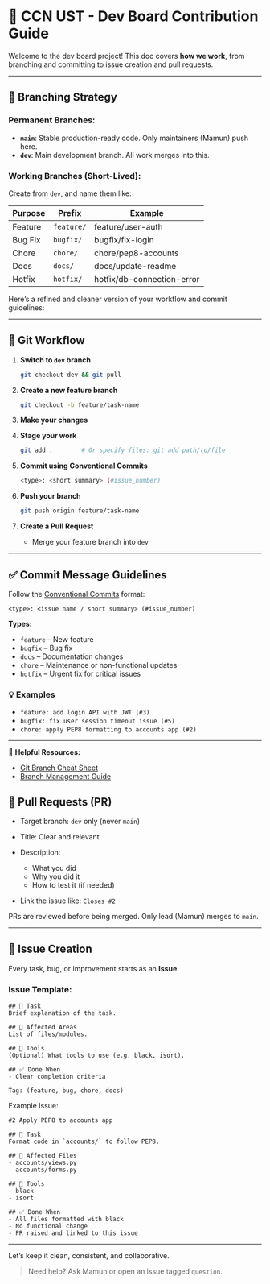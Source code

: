 # 🧭 CCN UST - Dev Board Contribution Guide

Welcome to the dev board project! This doc covers **how we work**, from branching and committing to issue creation and pull requests.

---

## 🧱 Branching Strategy

### Permanent Branches:

* **`main`**: Stable production-ready code. Only maintainers (Mamun) push here.
* **`dev`**: Main development branch. All work merges into this.

### Working Branches (Short-Lived):

Create from `dev`, and name them like:

| Purpose | Prefix     | Example                    |
| ------- | ---------- | -------------------------- |
| Feature | `feature/` | feature/user-auth          |
| Bug Fix | `bugfix/`  | bugfix/fix-login           |
| Chore   | `chore/`   | chore/pep8-accounts        |
| Docs    | `docs/`    | docs/update-readme         |
| Hotfix  | `hotfix/`  | hotfix/db-connection-error |

Here’s a refined and cleaner version of your workflow and commit guidelines:

---

## 🚀 Git Workflow

1. **Switch to `dev` branch**

   ```bash
   git checkout dev && git pull
   ```

2. **Create a new feature branch**

   ```bash
   git checkout -b feature/task-name
   ```

3. **Make your changes**

4. **Stage your work**

   ```bash
   git add .        # Or specify files: git add path/to/file
   ```

5. **Commit using Conventional Commits**

   ```bash
   <type>: <short summary> (#issue_number)
   ```

6. **Push your branch**

   ```bash
   git push origin feature/task-name
   ```

7. **Create a Pull Request**

   * Merge your feature branch into `dev`

---

## ✅ Commit Message Guidelines

Follow the [Conventional Commits](https://www.conventionalcommits.org/en/v1.0.0/) format:

```
<type>: <issue name / short summary> (#issue_number)
```

**Types:**

* `feature` – New feature
* `bugfix` – Bug fix
* `docs` – Documentation changes
* `chore` – Maintenance or non-functional updates
* `hotfix` – Urgent fix for critical issues

### 💡 Examples

* `feature: add login API with JWT (#3)`
* `bugfix: fix user session timeout issue (#5)`
* `chore: apply PEP8 formatting to accounts app (#2)`

---

📖 **Helpful Resources:**

* [Git Branch Cheat Sheet](/docs/git-branch-cheatsheet.md)
* [Branch Management Guide](/docs/branch_management.md)



## 🔄 Pull Requests (PR)

* Target branch: `dev` only (never `main`)
* Title: Clear and relevant
* Description:

  * What you did
  * Why you did it
  * How to test it (if needed)
* Link the issue like: `Closes #2`

PRs are reviewed before being merged. Only lead (Mamun) merges to `main`.

---

## 🐛 Issue Creation

Every task, bug, or improvement starts as an **Issue**.

### Issue Template:

```
## 📝 Task
Brief explanation of the task.

## 📂 Affected Areas
List of files/modules.

## 🔧 Tools
(Optional) What tools to use (e.g. black, isort).

## ✅ Done When
- Clear completion criteria

Tag: (feature, bug, chore, docs)
```

Example Issue:

```
#2 Apply PEP8 to accounts app

## 📝 Task
Format code in `accounts/` to follow PEP8.

## 📂 Affected Files
- accounts/views.py
- accounts/forms.py

## 🔧 Tools
- black
- isort

## ✅ Done When
- All files formatted with black
- No functional change
- PR raised and linked to this issue
```

---

Let’s keep it clean, consistent, and collaborative.

> Need help? Ask Mamun or open an issue tagged `question`.
